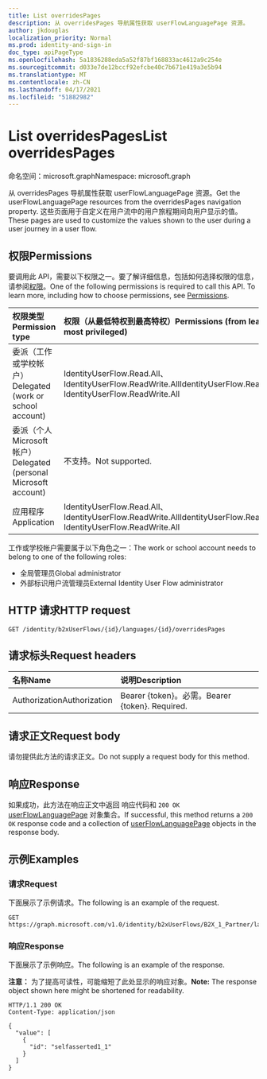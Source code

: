 ```yaml
---
title: List overridesPages
description: 从 overridesPages 导航属性获取 userFlowLanguagePage 资源。
author: jkdouglas
localization_priority: Normal
ms.prod: identity-and-sign-in
doc_type: apiPageType
ms.openlocfilehash: 5a1836288eda5a52f87bf168833ac4612a9c254e
ms.sourcegitcommit: d033e7de12bccf92efcbe40c7b671e419a3e5b94
ms.translationtype: MT
ms.contentlocale: zh-CN
ms.lasthandoff: 04/17/2021
ms.locfileid: "51882982"
---
```

# <a name="list-overridespages"></a><span data-ttu-id="306f5-103">List overridesPages</span><span class="sxs-lookup"><span data-stu-id="306f5-103">List overridesPages</span></span>

<span data-ttu-id="306f5-104">命名空间：microsoft.graph</span><span class="sxs-lookup"><span data-stu-id="306f5-104">Namespace: microsoft.graph</span></span>

<span data-ttu-id="306f5-105">从 overridesPages 导航属性获取 userFlowLanguagePage 资源。</span><span class="sxs-lookup"><span data-stu-id="306f5-105">Get the userFlowLanguagePage resources from the overridesPages navigation property.</span></span> <span data-ttu-id="306f5-106">这些页面用于自定义在用户流中的用户旅程期间向用户显示的值。</span><span class="sxs-lookup"><span data-stu-id="306f5-106">These pages are used to customize the values shown to the user during a user journey in a user flow.</span></span>

## <a name="permissions"></a><span data-ttu-id="306f5-107">权限</span><span class="sxs-lookup"><span data-stu-id="306f5-107">Permissions</span></span>

<span data-ttu-id="306f5-p102">要调用此 API，需要以下权限之一。要了解详细信息，包括如何选择权限的信息，请参阅[权限](/graph/permissions-reference)。</span><span class="sxs-lookup"><span data-stu-id="306f5-p102">One of the following permissions is required to call this API. To learn more, including how to choose permissions, see [Permissions](/graph/permissions-reference).</span></span>

|<span data-ttu-id="306f5-110">权限类型</span><span class="sxs-lookup"><span data-stu-id="306f5-110">Permission type</span></span>      | <span data-ttu-id="306f5-111">权限（从最低特权到最高特权）</span><span class="sxs-lookup"><span data-stu-id="306f5-111">Permissions (from least to most privileged)</span></span>              |
|:--------------------|:---------------------------------------------------------|
|<span data-ttu-id="306f5-112">委派（工作或学校帐户）</span><span class="sxs-lookup"><span data-stu-id="306f5-112">Delegated (work or school account)</span></span>|<span data-ttu-id="306f5-113">IdentityUserFlow.Read.All、IdentityUserFlow.ReadWrite.All</span><span class="sxs-lookup"><span data-stu-id="306f5-113">IdentityUserFlow.Read.All, IdentityUserFlow.ReadWrite.All</span></span>|
|<span data-ttu-id="306f5-114">委派（个人 Microsoft 帐户）</span><span class="sxs-lookup"><span data-stu-id="306f5-114">Delegated (personal Microsoft account)</span></span>| <span data-ttu-id="306f5-115">不支持。</span><span class="sxs-lookup"><span data-stu-id="306f5-115">Not supported.</span></span>|
|<span data-ttu-id="306f5-116">应用程序</span><span class="sxs-lookup"><span data-stu-id="306f5-116">Application</span></span>|<span data-ttu-id="306f5-117">IdentityUserFlow.Read.All、IdentityUserFlow.ReadWrite.All</span><span class="sxs-lookup"><span data-stu-id="306f5-117">IdentityUserFlow.Read.All, IdentityUserFlow.ReadWrite.All</span></span>|

<span data-ttu-id="306f5-118">工作或学校帐户需要属于以下角色之一：</span><span class="sxs-lookup"><span data-stu-id="306f5-118">The work or school account needs to belong to one of the following roles:</span></span>

* <span data-ttu-id="306f5-119">全局管理员</span><span class="sxs-lookup"><span data-stu-id="306f5-119">Global administrator</span></span>
* <span data-ttu-id="306f5-120">外部标识用户流管理员</span><span class="sxs-lookup"><span data-stu-id="306f5-120">External Identity User Flow administrator</span></span>

## <a name="http-request"></a><span data-ttu-id="306f5-121">HTTP 请求</span><span class="sxs-lookup"><span data-stu-id="306f5-121">HTTP request</span></span>

<!-- {
  "blockType": "ignored"
}
-->

``` http
GET /identity/b2xUserFlows/{id}/languages/{id}/overridesPages
```

## <a name="request-headers"></a><span data-ttu-id="306f5-122">请求标头</span><span class="sxs-lookup"><span data-stu-id="306f5-122">Request headers</span></span>

|<span data-ttu-id="306f5-123">名称</span><span class="sxs-lookup"><span data-stu-id="306f5-123">Name</span></span>|<span data-ttu-id="306f5-124">说明</span><span class="sxs-lookup"><span data-stu-id="306f5-124">Description</span></span>|
|:---|:---|
|<span data-ttu-id="306f5-125">Authorization</span><span class="sxs-lookup"><span data-stu-id="306f5-125">Authorization</span></span>|<span data-ttu-id="306f5-p103">Bearer {token}。必需。</span><span class="sxs-lookup"><span data-stu-id="306f5-p103">Bearer {token}. Required.</span></span>|

## <a name="request-body"></a><span data-ttu-id="306f5-128">请求正文</span><span class="sxs-lookup"><span data-stu-id="306f5-128">Request body</span></span>

<span data-ttu-id="306f5-129">请勿提供此方法的请求正文。</span><span class="sxs-lookup"><span data-stu-id="306f5-129">Do not supply a request body for this method.</span></span>

## <a name="response"></a><span data-ttu-id="306f5-130">响应</span><span class="sxs-lookup"><span data-stu-id="306f5-130">Response</span></span>

<span data-ttu-id="306f5-131">如果成功，此方法在响应正文中返回 响应代码和 `200 OK` [userFlowLanguagePage](../resources/userflowlanguagepage.md) 对象集合。</span><span class="sxs-lookup"><span data-stu-id="306f5-131">If successful, this method returns a `200 OK` response code and a collection of [userFlowLanguagePage](../resources/userflowlanguagepage.md) objects in the response body.</span></span>

## <a name="examples"></a><span data-ttu-id="306f5-132">示例</span><span class="sxs-lookup"><span data-stu-id="306f5-132">Examples</span></span>

### <a name="request"></a><span data-ttu-id="306f5-133">请求</span><span class="sxs-lookup"><span data-stu-id="306f5-133">Request</span></span>

<span data-ttu-id="306f5-134">下面展示了示例请求。</span><span class="sxs-lookup"><span data-stu-id="306f5-134">The following is an example of the request.</span></span>

<!-- {
  "blockType": "request",
  "name": "get_userflowlanguagepage_2"
}
-->

``` http
GET https://graph.microsoft.com/v1.0/identity/b2xUserFlows/B2X_1_Partner/languages/en/overridesPages
```

### <a name="response"></a><span data-ttu-id="306f5-135">响应</span><span class="sxs-lookup"><span data-stu-id="306f5-135">Response</span></span>

<span data-ttu-id="306f5-136">下面展示了示例响应。</span><span class="sxs-lookup"><span data-stu-id="306f5-136">The following is an example of the response.</span></span>

<span data-ttu-id="306f5-137">**注意：** 为了提高可读性，可能缩短了此处显示的响应对象。</span><span class="sxs-lookup"><span data-stu-id="306f5-137">**Note:** The response object shown here might be shortened for readability.</span></span>
<!-- {
  "blockType": "response",
  "truncated": true,
  "@odata.type": "Collection(microsoft.graph.userFlowLanguagePage)"
}
-->

``` http
HTTP/1.1 200 OK
Content-Type: application/json

{
  "value": [
    {
      "id": "selfasserted1_1"
    }
  ]
}
```
